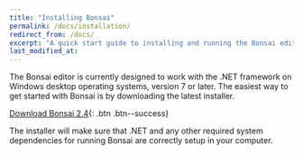 ```yaml
---
title: "Installing Bonsai"
permalink: /docs/installation/
redirect_from: /docs/
excerpt: "A quick start guide to installing and running the Bonsai editor."
last_modified_at: 
---
```


The Bonsai editor is currently designed to work with the .NET framework on Windows desktop operating systems, version 7 or later. The easiest way to get started with Bonsai is by downloading the latest installer.

[<i class="fa fa-download"></i> Download Bonsai 2.4](https://github.com/bonsai-rx/bonsai/releases/download/2.4.1/Bonsai-2.4.1.exe){: .btn .btn--success}

The installer will make sure that .NET and any other required system dependencies for running Bonsai are correctly setup in your computer.